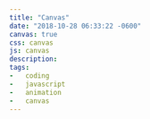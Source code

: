 ```yaml
---
title: "Canvas"
date: "2018-10-28 06:33:22 -0600"
canvas: true
css: canvas
js: canvas
description:
tags:
-   coding
-   javascript
-   animation
-   canvas
---
```

